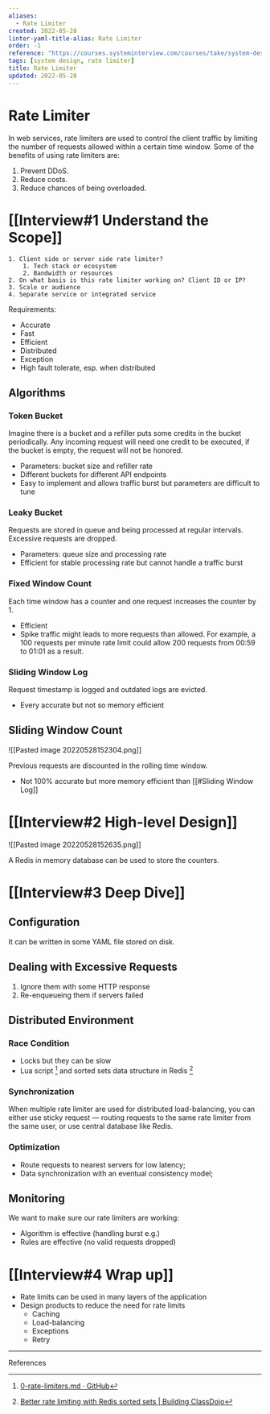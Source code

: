 ```yaml
---
aliases:
  - Rate Limiter
created: 2022-05-28
linter-yaml-title-alias: Rate Limiter
order: -1
reference: "https://courses.systeminterview.com/courses/take/system-design-interview-an-insider-s-guide/texts/14737971-introduction"
tags: [system design, rate limiter]
title: Rate Limiter
updated: 2022-05-28
---
```


# Rate Limiter

In web services, rate limiters are used to control the client traffic by limiting the number of requests allowed within a certain time window. Some of the benefits of using rate limiters are:
1. Prevent DDoS.
2. Reduce costs.
3. Reduce chances of being overloaded.

# [[Interview#1 Understand the Scope]]

	1. Client side or server side rate limiter?
		1. Tech stack or ecosystem
		2. Bandwidth or resources
	2. On what basis is this rate limiter working on? Client ID or IP?
	3. Scale or audience
	4. Separate service or integrated service

Requirements:
- Accurate
- Fast
- Efficient
- Distributed
- Exception
- High fault tolerate, esp. when distributed

## Algorithms

### Token Bucket

Imagine there is a bucket and a refiller puts some credits in the bucket periodically. Any incoming request will need one credit to be executed, if the bucket is empty, the request will not be honored.

- Parameters: bucket size and refiller rate
- Different buckets for different API endpoints
- Easy to implement and allows traffic burst but parameters are difficult to tune

### Leaky Bucket

Requests are stored in queue and being processed at regular intervals. Excessive requests are dropped.

- Parameters: queue size and processing rate
- Efficient for stable processing rate but cannot handle a traffic burst

### Fixed Window Count

Each time window has a counter and one request increases the counter by 1.

- Efficient
- Spike traffic might leads to more requests than allowed. For example, a 100 requests per minute rate limit could allow 200 requests from 00:59 to 01:01 as a result.

### Sliding Window Log

Request timestamp is logged and outdated logs are evicted.

- Every accurate but not so memory efficient

## Sliding Window Count

![[Pasted image 20220528152304.png]]

Previous requests are discounted in the rolling time window.

- Not 100% accurate but more memory efficient than [[#Sliding Window Log]]

# [[Interview#2 High-level Design]]

![[Pasted image 20220528152635.png]]

A Redis in memory database can be used to store the counters.

# [[Interview#3 Deep Dive]]

## Configuration

It can be written in some YAML file stored on disk.

## Dealing with Excessive Requests

1. Ignore them with some HTTP response
2. Re-enqueueing them if servers failed

## Distributed Environment

### Race Condition

- Locks but they can be slow
- Lua script [^1] and sorted sets data structure in Redis [^2]

### Synchronization

When multiple rate limiter are used for distributed load-balancing, you can either use sticky request — routing requests to the same rate limiter from the same user, or use central database like Redis.

### Optimization

- Route requests to nearest servers for low latency;
- Data synchronization with an eventual consistency model;

## Monitoring

We want to make sure our rate limiters are working:
- Algorithm is effective (handling burst e.g.)
- Rules are effective (no valid requests dropped)

# [[Interview#4 Wrap up]]

- Rate limits can be used in many layers of the application
- Design products to reduce the need for rate limits
	- Caching
	- Load-balancing
	- Exceptions
	- Retry

---
References

[^1]: [0-rate-limiters.md · GitHub](https://gist.github.com/ptarjan/e38f45f2dfe601419ca3af937fff574d#request-rate-limiter)
[^2]: [Better rate limiting with Redis sorted sets | Building ClassDojo](https://engineering.classdojo.com/blog/2015/02/06/rolling-rate-limiter/)